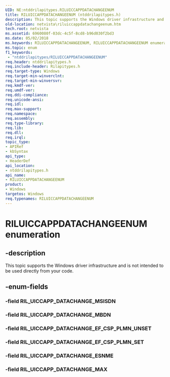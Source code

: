 ```yaml
---
UID: NE:ntddrilapitypes.RILUICCAPPDATACHANGEENUM
title: RILUICCAPPDATACHANGEENUM (ntddrilapitypes.h)
description: This topic supports the Windows driver infrastructure and is not intended to be used directly from your code.
old-location: netvista\riluiccappdatachangeenum.htm
tech.root: netvista
ms.assetid: 6960080f-03dc-4c5f-8cd8-b96d030f2bd3
ms.date: 05/02/2018
ms.keywords: RILUICCAPPDATACHANGEENUM, RILUICCAPPDATACHANGEENUM enumeration [Network Drivers Starting with Windows Vista], RIL_UICCAPP_DATACHANGE_EF_CSP_PLMN_SET, RIL_UICCAPP_DATACHANGE_EF_CSP_PLMN_UNSET, RIL_UICCAPP_DATACHANGE_ESNME, RIL_UICCAPP_DATACHANGE_MAX, RIL_UICCAPP_DATACHANGE_MBDN, netvista.riluiccappdatachangeenum, ntddrilapitypes/RILUICCAPPDATACHANGEENUM, ntddrilapitypes/RIL_UICCAPP_DATACHANGE_EF_CSP_PLMN_SET, ntddrilapitypes/RIL_UICCAPP_DATACHANGE_EF_CSP_PLMN_UNSET, ntddrilapitypes/RIL_UICCAPP_DATACHANGE_ESNME, ntddrilapitypes/RIL_UICCAPP_DATACHANGE_MAX, ntddrilapitypes/RIL_UICCAPP_DATACHANGE_MBDN
ms.topic: enum
f1_keywords:
 - "ntddrilapitypes/RILUICCAPPDATACHANGEENUM"
req.header: ntddrilapitypes.h
req.include-header: Rilapitypes.h
req.target-type: Windows
req.target-min-winverclnt: 
req.target-min-winversvr: 
req.kmdf-ver: 
req.umdf-ver: 
req.ddi-compliance: 
req.unicode-ansi: 
req.idl: 
req.max-support: 
req.namespace: 
req.assembly: 
req.type-library: 
req.lib: 
req.dll: 
req.irql: 
topic_type:
- APIRef
- kbSyntax
api_type:
- HeaderDef
api_location:
- ntddrilapitypes.h
api_name:
- RILUICCAPPDATACHANGEENUM
product:
- Windows
targetos: Windows
req.typenames: RILUICCAPPDATACHANGEENUM
---
```


# RILUICCAPPDATACHANGEENUM enumeration


## -description


This topic supports the Windows driver infrastructure and is not intended to be used directly from your code.


## -enum-fields




### -field RIL_UICCAPP_DATACHANGE_MSISDN


### -field RIL_UICCAPP_DATACHANGE_MBDN


### -field RIL_UICCAPP_DATACHANGE_EF_CSP_PLMN_UNSET


### -field RIL_UICCAPP_DATACHANGE_EF_CSP_PLMN_SET


### -field RIL_UICCAPP_DATACHANGE_ESNME


### -field RIL_UICCAPP_DATACHANGE_MAX

